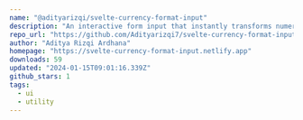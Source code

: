 ```yaml
---
name: "@adityarizqi/svelte-currency-format-input"
description: "An interactive form input that instantly transforms numerical entries into localized currency formats while you type"
repo_url: "https://github.com/Adityarizqi7/svelte-currency-format-input"
author: "Aditya Rizqi Ardhana"
homepage: "https://svelte-currency-format-input.netlify.app"
downloads: 59
updated: "2024-01-15T09:01:16.339Z"
github_stars: 1
tags: 
  - ui
  - utility
---
```

